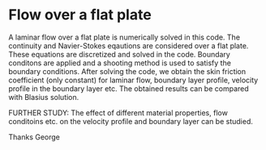# Flow over a flat plate
A laminar flow over a flat plate is numerically solved in this code.
The continuity and Navier-Stokes eqautions are considered over a flat plate.
These equations are discretized and solved in the code.
Boundary conditons are applied and a shooting method is used to satisfy the boundary conditions.
After solving the code, we obtain the skin friction coefficient (only constant) for laminar flow, boundary layer profile, velocity profile in the boundary layer etc.
The obtained results can be compared with Blasius solution.


FURTHER STUDY:
The effect of different material properties, flow conditoins etc. on the velocity profile and boundary layer can be studied.

Thanks 
George
